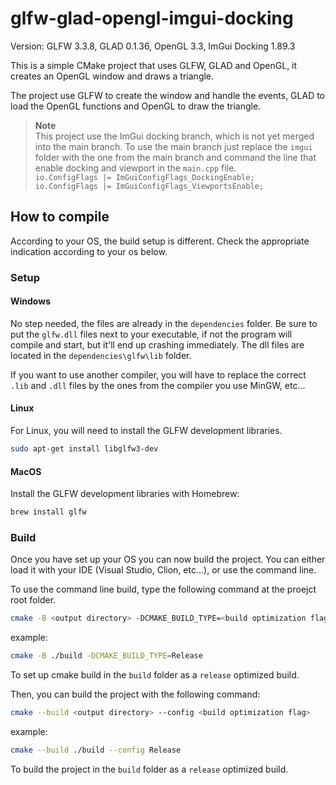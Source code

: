 # glfw-glad-opengl-imgui-docking

Version: GLFW 3.3.8, GLAD 0.1.36, OpenGL 3.3, ImGui Docking 1.89.3

This is a simple CMake project that uses GLFW, GLAD and OpenGL, it creates an OpenGL window and draws a triangle.

The project use GLFW to create the window and handle the events, GLAD to load the OpenGL functions and OpenGL to draw
the triangle.

> **Note**  
> This project use the ImGui docking branch, which is not yet merged into the main branch.
> To use the main branch just replace the `imgui` folder with the one from the main branch and
> command the line that enable docking and viewport in the `main.cpp` file.  
> `io.ConfigFlags |= ImGuiConfigFlags_DockingEnable;`  
> `io.ConfigFlags |= ImGuiConfigFlags_ViewportsEnable;`

## How to compile

According to your OS, the build setup is different. Check the appropriate indication according to your os below.

### Setup

#### Windows

No step needed, the files are already in the `dependencies` folder.
Be sure to put the `glfw.dll` files next to your executable, if not the program will compile and start, but it'll end up
crashing immediately. The dll files are located in the `dependencies\glfw\lib` folder.

If you want to use another compiler, you will have to replace the correct `.lib` and `.dll` files by the ones from the
compiler you use MinGW, etc...

#### Linux

For Linux, you will need to install the GLFW development libraries.

```bash
sudo apt-get install libglfw3-dev
```

#### MacOS

Install the GLFW development libraries with Homebrew:

```bash
brew install glfw
```

### Build

Once you have set up your OS you can now build the project.
You can either load it with your IDE (Visual Studio, Clion, etc...), or use the command line.

To use the command line build, type the following command at the proejct root folder.

```bash
cmake -B <output directory> -DCMAKE_BUILD_TYPE=<build optimization flag>
```

example:

```bash
cmake -B ./build -DCMAKE_BUILD_TYPE=Release
```

To set up cmake build in the `build` folder as a `release` optimized build.

Then, you can build the project with the following command:

```bash
cmake --build <output directory> --config <build optimization flag>
```

example:

```bash
cmake --build ./build --config Release
```

To build the project in the `build` folder as a `release` optimized build.
